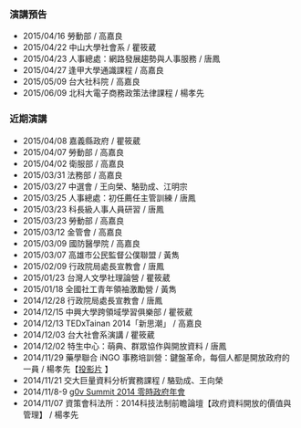 ### 演講預告
* 2015/04/16 勞動部 / 高嘉良
* 2015/04/22 中山大學社會系 / 瞿筱葳
* 2015/04/23 人事總處：網路發展趨勢與人事服務 / 唐鳳
* 2015/04/27 逢甲大學通識課程 / 高嘉良
* 2015/05/09 台大社科院 / 高嘉良
* 2015/06/09 北科大電子商務政策法律課程 / 楊孝先


### 近期演講
* 2015/04/08 嘉義縣政府 / 瞿筱葳
* 2015/04/07 勞動部 / 高嘉良
* 2015/04/02 衛服部 / 高嘉良
* 2015/03/31 法務部 / 高嘉良
* 2015/03/27 中選會 / 王向榮、駱勁成、江明宗
* 2015/03/25 人事總處：初任薦任主管訓練 / 唐鳳
* 2015/03/23 科長級人事人員研習 / 唐鳳
* 2015/03/23 勞動部 / 高嘉良
* 2015/03/12 金管會 / 高嘉良
* 2015/03/09 國防醫學院 / 高嘉良
* 2015/03/07 高雄市公民監督公僕聯盟 / 黃雋
* 2015/02/09 行政院局處長宣教會 / 唐鳳
* 2015/01/23 台灣人文學社理論營 / 瞿筱葳
* 2015/01/18 全國社工青年領袖激勵營 / 黃雋
* 2014/12/28 行政院局處長宣教會 / 唐鳳
* 2014/12/15 中興大學跨領域學習俱樂部 / 瞿筱葳
* 2014/12/13 TEDxTainan 2014「新思潮」 / 高嘉良
* 2014/12/03 台大社會系演講 / 瞿筱葳
* 2014/12/02 特生中心：萌典、群眾協作與開放資料 / 唐鳳
* 2014/11/29 藥學聯合 iNGO 事務培訓營：鍵盤革命，每個人都是開放政府的一員 / 楊孝先【[投影片](http://www.slideshare.net/nchild/keyboard-revolution-everyone-is-part-of-open-government) 】
* 2014/11/21 交大巨量資料分析實務課程 / 駱勁成、王向榮
* 2014/11/8-9 [g0v Summit 2014 零時政府年會](http://summit.g0v.tw)
* 2014/11/07 資策會科法所：2014科技法制前瞻論壇【政府資料開放的價值與管理】 / 楊孝先
